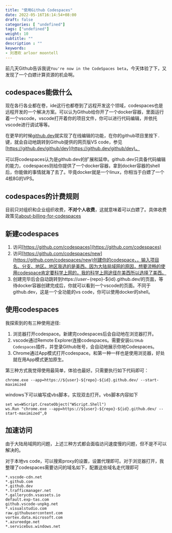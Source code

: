 ```yaml
---
title: "使用Github Codespaces"
date: 2022-05-16T16:14:54+08:00
draft: false
categories: [ "undefined"]
tags: ["undefined"]
weight: 10
subtitle: ""
description : ""
keywords:
- 刘港欢 arloor moontell
---
```


前几天Github告诉我说`You're now in the CodeSpaces beta`，今天体验了下，又发现了一个白嫖计算资源的机会啊。

## codespaces能做什么

现在各行各业都在卷，ide这行也都卷到了远程开发这个领域，codespaces也是远程开发的一个解决方案。可以认为Github给你开了一个docker容器，里面运行着一个vscode，vscode打开着你的项目文件，你可以进行代码编辑，并依托vscode进行调试等等。

在更早的时候[github.dev](https://github.dev/)就实现了在线编辑的功能，在你的github项目里按下`.`键，就会自动地跳转到Github提供的网页版VS code，参见[https://github.dev/github/dev](https://github.dev/github/dev)。

可以将codespaces认为是github.dev的扩展和延申。github.dev只具备代码编辑的能力，codespaces则给你提供了一个docker容器，拿到docker容器的shell后，你能做的事情就海了去了。毕竟docker就是一个linux，你相当于白嫖了一个4核8G的VPS。

## codespaces的计费规则

目前只对组织和企业组织收费，**不对个人收费**，这就意味着可以白嫖了。具体收费政策见[about-billing-for-codespaces](https://docs.github.com/en/billing/managing-billing-for-github-codespaces/about-billing-for-codespaces)

## 新建codespaces

1. 访问[https://github.com/codespaces](https://github.com/codespaces)
2. 访问[https://github.com/codespaces/new](https://github.com/codespaces/new)创建你的codespace，，输入项目名、分支、地区。地区我选的是美西。因为大陆局域网的原因，想要流畅的使用codespace肯定要科学上网的，我的科学上网途径在美西所以选择了美西。
3. 创建完毕后会自动跳转到https://${user}-${repo}-${id}.github.dev/的页面，等待docker容器创建完成后，你就可以看到一个vscode的页面。不同于github.dev，这是一个全功能的vs code，你可以使用docker的shell。

## 使用codespaces

我探索到的有三种使用途径:

1. 浏览器打开codespace。新建完codespaces后会自动地在浏览器打开。
2. vscode通过Remote Explorer连接codespaces。需要安装`GitHub Codespaces`插件，并登录Github账号，会自动地展示你地Codespaces。
3. Chrome通过App模式打开codespace。和第一种一样也是使用浏览器，好处就在用App模式更加原生。

第三种方式我觉得使用最简单，体验也最好。只需要执行如下代码即可：

```shell
chrome.exe --app=https://${user}-${repo}-${id}.github.dev/ --start-maximized
```

windows下可以编写成vbs脚本，实现双击打开。vbs脚本内容如下

```shell
set ws=WScript.CreateObject("WScript.Shell")
ws.Run "chrome.exe --app=https://${user}-${repo}-${id}.github.dev/ --start-maximized",0
```

## 加速访问

由于大陆局域网的问题，上述三种方式都会面临访问速度慢的问题，但不是不可以解决的。

对于本地vs code，可以搜索proxy的设置，设置代理即可。对于浏览器打开，我整理了codespaces需要访问的域名如下，配置这些域名走代理即可

```shell
*.vscode-cdn.net
*.github.com
*.github.dev
*.trafficmanager.net
*.gallerycdn.vsassets.io
default.exp-tas.com
github.vscode-unpkg.net
*.visualstudio.com
raw.githubusercontent.com
vortex.data.microsoft.com
*.azureedge.net
*.servicebus.windows.net
```